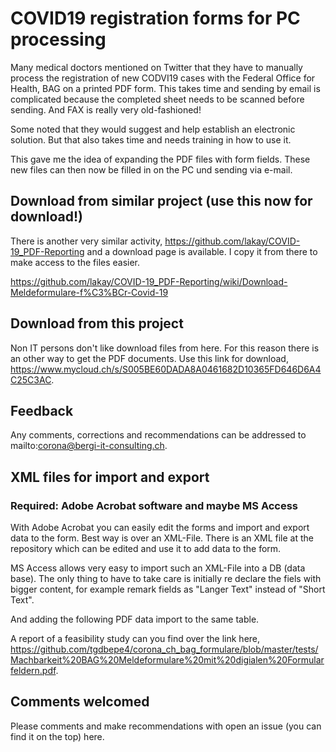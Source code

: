 # COVID19 registration forms for PC processing

Many medical doctors mentioned on Twitter that they have to manually process the registration of new CODVI19 cases with the Federal Office for Health, BAG on a printed PDF form. This takes time and sending by email is complicated because the completed sheet needs to be scanned before sending. And FAX is really very old-fashioned!

Some noted that they would suggest and help establish an electronic solution. But that also takes time and needs training in how to use it.

This gave me the idea of ​​expanding the PDF files with form fields. These new files can then now be filled in on the PC und sending via e-mail.

## Download from similar project (use this now for download!)

There is another very similar activity, https://github.com/lakay/COVID-19_PDF-Reporting and a download page is available. I copy it from there to make access to the files easier. 

https://github.com/lakay/COVID-19_PDF-Reporting/wiki/Download-Meldeformulare-f%C3%BCr-Covid-19

## Download from this project

Non IT persons don't like download files from here. For this reason there is an other way to get the PDF documents. Use this link for download, https://www.mycloud.ch/s/S005BE60DADA8A0461682D10365FD646D6A4C25C3AC.

## Feedback
Any comments, corrections and recommendations can be addressed to mailto:corona@bergi-it-consulting.ch.

## XML files for import and export

### Required: Adobe Acrobat software and maybe MS Access

With Adobe Acrobat you can easily edit the forms and import and export data to the form. Best way is over an XML-File. There is an XML file at the repository which can be edited and use it to add data to the form.

MS Access allows very easy to import such an XML-File into a DB (data base). The only thing to have to take care is initially re declare the fiels with bigger content, for example remark fields as "Langer Text" instead of "Short Text".

And adding the following PDF data import to the same table.

A report of a feasibility study can you find over the link here, https://github.com/tgdbepe4/corona_ch_bag_formulare/blob/master/tests/Machbarkeit%20BAG%20Meldeformulare%20mit%20digialen%20Formularfeldern.pdf.

## Comments welcomed

Please comments and make recommendations with open an issue (you can find it on the top) here.

